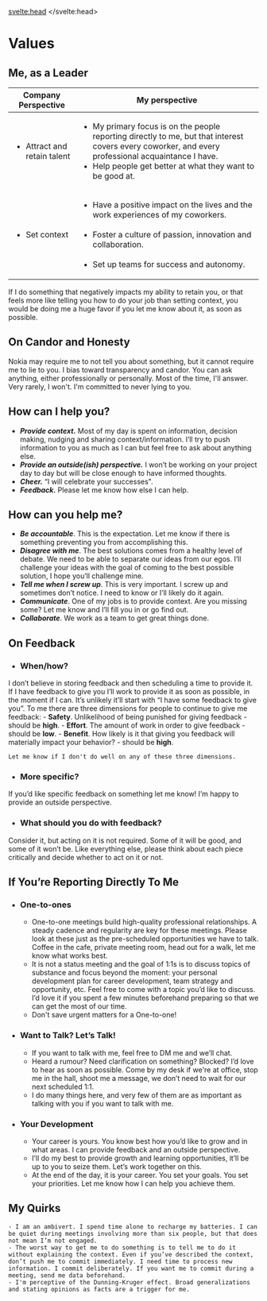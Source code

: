 <svelte:head>
	<title>About</title>
	<meta name="description" content="Readme on Kiran S to identify and refine my thoughts and values" />
</svelte:head>

# Values
## Me, as a Leader
| Company Perspective | My perspective |
|---|---|
| <ul><li>Attract and retain talent</li><ul> | <ul><li>My primary focus is on the people reporting directly to me, but that interest covers every coworker, and every professional acquaintance I have.<br></li><li>Help people get better at what they want to be good at.</li><ul> |
| <ul><li>Set context</li><ul> | <ul><li>Have a positive impact on the lives and the work experiences of my coworkers.</li><br><li>Foster a culture of passion, innovation and collaboration.</li><br><li>Set up teams for success and autonomy.</li><ul> ||
If I do something that negatively impacts my ability to retain you, or that feels more like telling you how to do your job than setting context, you would be doing me a huge favor if you let me know about it, as soon as possible.

## On Candor and Honesty
Nokia may require me to not tell you about something, but it cannot require me to lie to you. I bias toward transparency and candor. You can ask anything, either professionally or personally. Most of the time, I'll answer. Very rarely, I won't. I'm committed to never lying to you.

## How can I help you?
- ***Provide context.*** Most of my day is spent on information, decision making, nudging and sharing context/information. I’ll try to push information to you as much as I can but feel free to ask about anything else.
- ***Provide an outside(ish) perspective.*** I won’t be working on your project day to day but will be close enough to have informed thoughts.
- ***Cheer.***  “I will celebrate your successes".
- ***Feedback.*** Please let me know how else I can help. 

## How can you help me?
- ***Be accountable***. This is the expectation. Let me know if there is something preventing you from accomplishing this.
- ***Disagree with me***. The best solutions comes from a healthy level of debate. We need to be able to separate our ideas from our egos. I’ll challenge your ideas with the goal of coming to the best possible solution, I hope you’ll challenge mine.
- ***Tell me when I screw up***. This is very important. I screw up and sometimes don’t notice. I need to know or I’ll likely do it again.
- ***Communicate***. One of my jobs is to provide context. Are you missing some? Let me know and I’ll fill you in or go find out.
- ***Collaborate***. We work as a team to get great things done.

## On Feedback
-  ### When/how?
I don’t believe in storing feedback and then scheduling a time to provide it. If I have feedback to give you I’ll work to provide it as soon as possible, in the moment if I can. It’s unlikely it’ll start with “I have some feedback to give you”.
To me there are three dimensions for people to continue to give me feedback:
	- **Safety**. Unlikelihood of being punished for giving feedback - should be **high**.
	- **Effort**. The amount of work in order to give feedback - should be **low**.
	- **Benefit**. How likely is it that giving you feedback will materially impact your behavior? - should be **high**.

	Let me know if I don't do well on any of these three dimensions.
- ### More specific?
If you’d like specific feedback on something let me know! I’m happy to provide an outside perspective.
- ### What should you do with feedback?
Consider it, but acting on it is not required. Some of it will be good, and some of it won’t be. Like everything else, please think about each piece critically and decide whether to act on it or not.

## If You’re Reporting Directly To Me
- ### One-to-ones
	- One-to-one meetings build high-quality professional relationships. A steady cadence and regularity are key for these meetings.  Please look at these just as the pre-scheduled opportunities we have to talk.  Coffee in the cafe, private meeting room, head out for a walk, let me know what works best.
	- It is not a status meeting and the goal of 1:1s is to discuss topics of substance and focus beyond the moment: your personal development plan for career development, team strategy and opportunity, etc. Feel free to come with a topic you’d like to discuss. I’d love it if you spent a few minutes beforehand preparing so that we can get the most of our time.
	- Don't save urgent matters for a One-to-one!
- ### Want to Talk? Let’s Talk!
	- If you want to talk with me, feel free to DM me and we’ll chat.
	- Heard a rumour? Need clarification on something? Blocked? I’d love to hear as soon as possible. Come by my desk if we're at office, stop me in the hall, shoot me a message, we don’t need to wait for our next scheduled 1:1.
	- I do many things here, and very few of them are as important as talking with you if you want to talk with me.
- ### Your Development
	- Your career is yours. You know best how you’d like to grow and in what areas. I can provide feedback and an outside perspective.
	- I’ll do my best to provide growth and learning opportunities, it’ll be up to you to seize them. Let’s work together on this.
	- At the end of the day, it is your career. You set your goals. You set your priorities. Let me know how I can help you achieve them.

## My Quirks
	- I am an ambivert. I spend time alone to recharge my batteries. I can be quiet during meetings involving more than six people, but that does not mean I’m not engaged.
	- The worst way to get me to do something is to tell me to do it without explaining the context. Even if you’ve described the context, don’t push me to commit immediately. I need time to process new information. I commit deliberately. If you want me to commit during a meeting, send me data beforehand.
	- I'm perceptive of the Dunning-Kruger effect. Broad generalizations and stating opinions as facts are a trigger for me.
